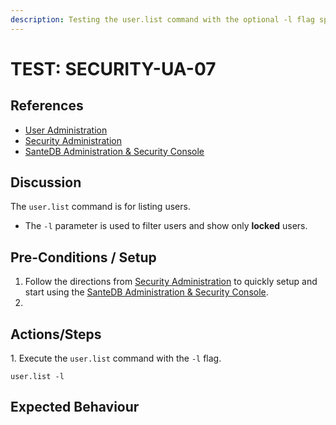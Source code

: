 ```yaml
---
description: Testing the user.list command with the optional -l flag specified.
---
```


# TEST: SECURITY-UA-07

## References

* [User Administration](../../../../../../operations/system-administration/host-administration/santedb-icdr-admin-console/user-administration.md)
* [Security Administration](../../../../../../operations/system-administration/security-administration/#demo-environment)&#x20;
* [SanteDB Administration & Security Console](../../../../../../operations/system-administration/host-administration/santedb-icdr-admin-console/)

## Discussion

The `user.list` command is for listing users.&#x20;

* The `-l` parameter is used to filter users and show only **locked** users.

## Pre-Conditions / Setup

1. Follow the directions from [Security Administration](../../../../../../operations/system-administration/security-administration/#demo-environment) to quickly setup and start using the [SanteDB Administration & Security Console](../../../../../../operations/system-administration/host-administration/santedb-icdr-admin-console/).
2.

## Actions/Steps

1\. Execute the `user.list` command with the `-l` flag.

```
user.list -l
```

## Expected Behaviour
